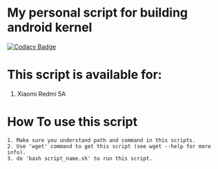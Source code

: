 # My personal script for building android kernel

[![Codacy Badge](https://api.codacy.com/project/badge/Grade/67872c64be394896b484d45a6d70b202)](https://www.codacy.com/manual/fadlyas07/Scripts?utm_source=github.com&amp;utm_medium=referral&amp;utm_content=fadlyas07/Scripts&amp;utm_campaign=Badge_Grade)

# This script is available for:
1. Xiaomi Redmi 5A

# How To use this script
~~~
1. Make sure you understand path and command in this scripts.
2. Use 'wget' command to get this script (see wget --help for more info).
3. do 'bash script_name.sh' to run this script.
~~~
